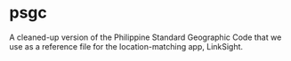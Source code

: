 # psgc
A cleaned-up version of the Philippine Standard Geographic Code that we use as a reference file for the location-matching app, LinkSight.
